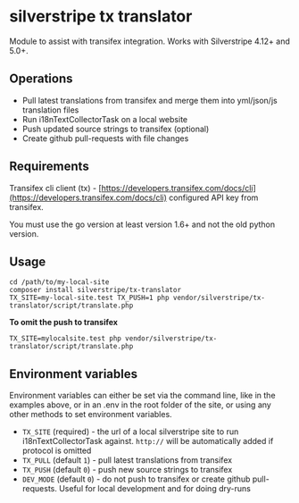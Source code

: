 # silverstripe tx translator

Module to assist with transifex integration. Works with Silverstripe 4.12+ and 5.0+.

## Operations

- Pull latest translations from transifex and merge them into yml/json/js translation files
- Run i18nTextCollectorTask on a local website
- Push updated source strings to transifex (optional)
- Create github pull-requests with file changes

## Requirements

Transifex cli client (tx) - [https://developers.transifex.com/docs/cli](https://developers.transifex.com/docs/cli) configured API key from transifex.

You must use the go version at least version 1.6+ and not the old python version.

## Usage

```
cd /path/to/my-local-site
composer install silverstripe/tx-translator
TX_SITE=my-local-site.test TX_PUSH=1 php vendor/silverstripe/tx-translator/script/translate.php
```

**To omit the push to transifex**

```
TX_SITE=mylocalsite.test php vendor/silverstripe/tx-translator/script/translate.php
```

## Environment variables

Environment variables can either be set via the command line, like in the examples above, or in an .env in the root folder of the site, or using any other methods to set environment variables.

- `TX_SITE` (required) - the url of a local silverstripe site to run i18nTextCollectorTask against. `http://` will be automatically added if protocol is omitted
- `TX_PULL` (default `1`) - pull latest translations from transifex
- `TX_PUSH` (default `0`) - push new source strings to transifex
- `DEV_MODE` (default `0`) - do not push to transifex or create github pull-requests. Useful for local development and for doing dry-runs
